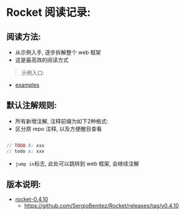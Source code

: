 # Rocket 阅读记录:

## 阅读方法:

- 从示例入手, 逐步拆解整个 web 框架
- 这是最高效的阅读方式

> 示例入口:

- [examples](./rocket-0.4.10/examples)

## 默认注解规则:

- 所有新增注解, 注释前缀为如下2种格式:
- 区分原 repo 注释, 以及方便醒目查看

```ruby 

// TODO X: xxx
// todo x: xxx

```

- `jump in`标志, 此处可以跳转到 web 框架, 会继续注解

## 版本说明:

- [rocket-0.4.10](./rocket-0.4.10)
    - https://github.com/SergioBenitez/Rocket/releases/tag/v0.4.10
    

